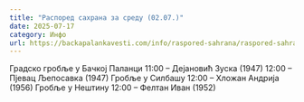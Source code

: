 ```yaml
---
title: "Распоред сахрана за среду (02.07.)"
date: 2025-07-17
category: Инфо
url: https://backapalankavesti.com/info/raspored-sahrana/raspored-sahrana-za-sredu-02-07/
---
```


Градско гробље у Бачкој Паланци
11:00 – Дејановић Зуска (1947)
12:00 – Пјевац Љепосавка (1947)
Гробље у Силбашу
12:00 – Хложан Андрија (1956)
Гробље у Нештину
12:00 – Фелтан Иван (1952)
